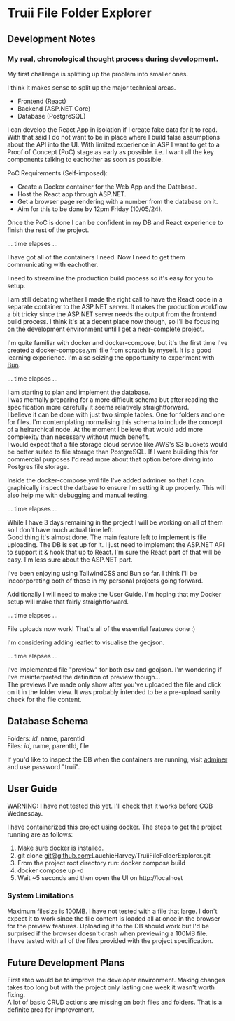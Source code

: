 # Truii File Folder Explorer

## Development Notes
### My real, chronological thought process during development.

My first challenge is splitting up the problem into smaller ones.

I think it makes sense to split up the major technical areas.
- Frontend (React)
- Backend (ASP.NET Core)
- Database (PostgreSQL)

I can develop the React App in isolation if I create fake data for it to read. 
With that said I do not want to be in place where I build false assumptions about the API into the UI.
With limited experience in ASP I want to get to a Proof of Concept (PoC) stage as early as possible. i.e. I want all the key components talking to eachother as soon as possible.

PoC Requirements (Self-imposed):
- Create a Docker container for the Web App and the Database.
- Host the React app through ASP.NET.
- Get a browser page rendering with a number from the database on it.
- Aim for this to be done by 12pm Friday (10/05/24).

Once the PoC is done I can be confident in my DB and React experience to finish the rest of the project.

... time elapses ...

I have got all of the containers I need. Now I need to get them communicating with eachother.

I need to streamline the production build process so it's easy for you to setup. 

I am still debating whether I made the right call to have the React code in a separate container to the ASP.NET server. It makes the production workflow a bit tricky since the ASP.NET server needs the output from the frontend build process. I think it's at a decent place now though, so I'll be focusing on the development environment until I get a near-complete project.

I'm quite familiar with docker and docker-compose, but it's the first time I've created a docker-compose.yml file from scratch by myself. It is a good learning experience. I'm also seizing the opportunity to experiment with [Bun](https://bun.sh).

... time elapses ...

I am starting to plan and implement the database.  
I was mentally preparing for a more difficult schema but after reading the specification more carefully it seems relatively straightforward.  
I believe it can be done with just two simple tables. One for folders and one for files. I'm contemplating normalising this schema to include the concept of a heirarchical node. At the moment I believe that would add more complexity than necessary without much benefit.   
I would expect that a file storage cloud service like AWS's S3 buckets would be better suited to file storage than PostgreSQL. If I were building this for commercial purposes I'd read more about that option before diving into Postgres file storage.

Inside the docker-compose.yml file I've added adminer so that I can graphically inspect the datbase to ensure I'm setting it up properly. This will also help me with debugging and manual testing.

... time elapses ...

While I have 3 days remaining in the project I will be working on all of them so I don't have much actual time left.  
Good thing it's almost done. The main feature left to implement is file uploading. The DB is set up for it. I just need to implement the ASP.NET API to support it & hook that up to React. I'm sure the React part of that will be easy. I'm less sure about the ASP.NET part.  

I've been enjoying using TailwindCSS and Bun so far. I think I'll be incoorporating both of those in my personal projects going forward.

Additionally I will need to make the User Guide. I'm hoping that my Docker setup will make that fairly straightforward.

... time elapses ...

File uploads now work! That's all of the essential features done :)

I'm considering adding leaflet to visualise the geojson.

... time elapses ...

I've implemented file "preview" for both csv and geojson. I'm wondering if I've misinterpreted the definition of preview though...  
The previews I've made only show after you've uploaded the file and click on it in the folder view. It was probably intended to be a pre-upload sanity check for the file content. 

## Database Schema

Folders: *id*, name, parentId  
Files: *id*, name, parentId, file

If you'd like to inspect the DB when the containers are running, visit [adminer](http://localhost:8001/?pgsql=db&username=truii&db=tfedb) and use password "truii".

## User Guide

WARNING: I have not tested this yet. I'll check that it works before COB Wednesday.

I have containerized this project using docker. The steps to get the project running are as follows:  
1. Make sure docker is installed.
2. git clone git@github.com:LauchieHarvey/TruiiFileFolderExplorer.git
3. From the project root directory run: docker compose build
4. docker compose up -d
5. Wait ~5 seconds and then open the UI on http://localhost

### System Limitations
Maximum filesize is 100MB. I have not tested with a file that large. I don't expect it to work since the file content is loaded all at once in the browser for the preview features. Uploading it to the DB should work but I'd be surprised if the browser doesn't crash when previewing a 100MB file.  
I have tested with all of the files provided with the project specification.  

## Future Development Plans

First step would be to improve the developer environment. Making changes takes too long but with the project only lasting one week it wasn't worth fixing.  
A lot of basic CRUD actions are missing on both files and folders. That is a definite area for improvement.

